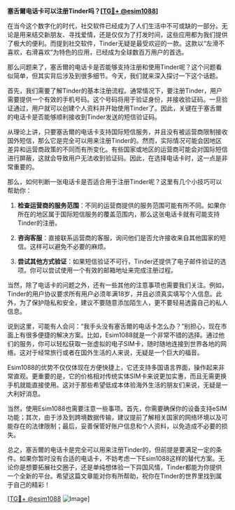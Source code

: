 **塞舌爾电话卡可以注册Tinder吗？[[TG💪+ @esim1088](https://t.me/s/esim1088)]**

在当今这个数字化的时代，社交软件已经成为了人们生活中不可或缺的一部分。无论是用来结交新朋友、寻找爱情，还是仅仅为了打发时间，这些应用都为我们提供了极大的便利。而提到社交软件，Tinder无疑是最受欢迎的一款。这款以“左滑不喜欢，右滑喜欢”为特色的应用，已经成为全球数百万用户的首选。

那么问题来了，塞舌爾的电话卡是否能够支持注册和使用Tinder呢？这个问题看似简单，但其实背后涉及到很多细节。今天，我们就来深入探讨一下这个话题。

首先，我们需要了解Tinder的基本注册流程。通常情况下，要注册Tinder，用户需要提供一个有效的手机号码。这个号码将用于验证身份，并接收验证码。一旦验证通过，用户就可以创建个人资料并开始使用Tinder了。因此，关键在于塞舌爾的电话卡是否能够顺利接收到Tinder发送的短信验证码。

从理论上讲，只要塞舌爾的电话卡支持国际短信服务，并且没有被运营商限制接收国外短信，那么它是完全可以用来注册Tinder的。然而，实际情况可能会因地区差异和运营商政策的不同而有所变化。有些国家或地区的运营商可能会对国际短信进行屏蔽，这就会导致用户无法收到验证码。因此，在选择电话卡时，这一点是非常重要的。

那么，如何判断一张电话卡是否适合用于注册Tinder呢？这里有几个小技巧可以帮助你：

1. **检查运营商的服务范围**：不同的运营商提供的服务范围可能有所不同。如果你所在的地区属于国际短信服务的覆盖范围内，那么这张电话卡就有可能支持Tinder的注册。

2. **咨询客服**：直接联系运营商的客服，询问他们是否允许接收来自其他国家的短信。这样可以避免不必要的麻烦。

3. **尝试其他方式验证**：如果短信验证不可行，Tinder还提供了电子邮件验证的选项。你可以尝试使用一个有效的邮箱地址来完成注册过程。

当然，除了电话卡的问题之外，还有一些其他的注意事项也需要我们关注。例如，Tinder的用户协议要求所有用户必须年满18岁，并且必须真实填写个人信息。此外，为了保护隐私和安全，建议不要随意添加陌生人，更不要轻易透露自己的私人信息。

说到这里，可能有人会问：“我手头没有塞舌爾的电话卡怎么办？”别担心，现在市面上有很多便捷的解决方案。比如，Esim1088就是一个非常不错的选择。通过他们的服务，你可以轻松获取一张虚拟的电子SIM卡，随时随地连接到世界各地的网络。这对于经常旅行或者在国外生活的人来说，无疑是一个巨大的福音。

Esim1088的优势不仅仅体现在方便快捷上，它还支持多国语言界面，操作起来非常直观。更重要的是，它的价格相对传统实体SIM卡来说更加实惠，而且无需更换手机就能直接使用。这对于那些希望低成本体验海外生活的朋友们来说，无疑是一大利好消息。

当然，使用Esim1088也需要注意一些事项。首先，你需要确保你的设备支持eSIM功能；其次，由于涉及到跨境数据传输，建议提前了解相关国家的网络环境以及可能存在的法律限制；最后，妥善保管好账户信息和个人资料，以免造成不必要的损失。

总之，塞舌爾的电话卡是完全可以用来注册Tinder的，但前提是要满足一定的条件。如果你暂时没有合适的电话卡，不妨考虑一下Esim1088这样的替代方案。无论你是想要拓展社交圈子，还是单纯想体验一下异国风情，Tinder都能为你提供一个全新的平台。希望这篇文章能对你有所帮助，祝你在Tinder的世界里找到属于自己的精彩！

[[TG💪+ @esim1088](https://t.me/s/esim1088) ![Image](https://i.postimg.cc/4NQfJmqS/Snipaste-2025-05-13-00-14-12.png)]